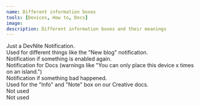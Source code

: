 ```yaml
---
name: Different information boxes
tools: [Devices, How to, Docs]
image: 
description: Different information boxes and their meanings
---
```


<div class="alert alert-primary" role="alert">
  Just a DevNite Notification.
</div>
<div class="alert alert-secondary" role="alert">
  Used for different things like the "New blog" notification.
</div>
<div class="alert alert-success" role="alert">
  Notification if something is enabled again.
</div>
<div class="alert alert-danger" role="alert">
  Notification for Docs (warnings like "You can only place this device x times on an island.")
</div>
<div class="alert alert-warning" role="alert">
  Notification if something bad happened.
</div>
<div class="alert alert-info" role="alert">
  Used for the "Info" and "Note" box on our Creative docs.
</div>
<div class="alert alert-light" role="alert">
  Not used
</div>
<div class="alert alert-dark" role="alert">
  Not used
</div>